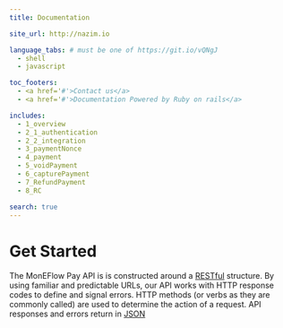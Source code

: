 ```yaml
---
title: Documentation

site_url: http://nazim.io

language_tabs: # must be one of https://git.io/vQNgJ
  - shell
  - javascript

toc_footers:
  - <a href='#'>Contact us</a>
  - <a href='#'>Documentation Powered by Ruby on rails</a>

includes:
  - 1_overview
  - 2_1_authentication
  - 2_2_integration
  - 3_paymentNonce
  - 4_payment
  - 5_voidPayment
  - 6_capturePayment
  - 7_RefundPayment
  - 8_RC

search: true
---
```


# Get Started

The MonEFlow Pay API is is constructed around a [RESTful](https://en.wikipedia.org/wiki/Representational_state_transfer) structure. By using familiar and predictable URLs, our API works with HTTP response codes to define and signal errors. HTTP methods (or verbs as they are commonly called) are used to determine the action of a request. API responses and errors return in [JSON](http://www.json.org/)




